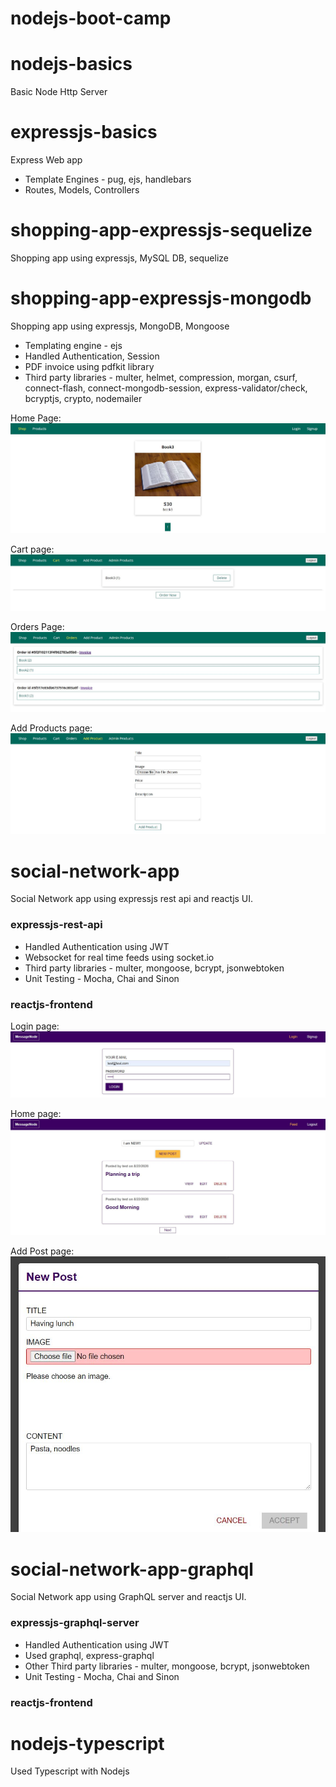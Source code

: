 # nodejs-boot-camp

# nodejs-basics

Basic Node Http Server

# expressjs-basics

Express Web app

- Template Engines - pug, ejs, handlebars
- Routes, Models, Controllers

# shopping-app-expressjs-sequelize

Shopping app using expressjs, MySQL DB, sequelize

# shopping-app-expressjs-mongodb

Shopping app using expressjs, MongoDB, Mongoose

- Templating engine - ejs
- Handled Authentication, Session
- PDF invoice using pdfkit library
- Third party libraries - multer, helmet, compression, morgan, csurf, connect-flash, connect-mongodb-session, express-validator/check, bcryptjs, crypto, nodemailer

Home Page:
![Home page](./images/shop-app/home.JPG)

Cart page:
![Cart page](./images/shop-app/cart.JPG)

Orders Page:
![Orders page](./images/shop-app/orders.JPG)

Add Products page:
![Add products page](./images/shop-app/add-product.JPG)

# social-network-app

Social Network app using expressjs rest api and reactjs UI.

### expressjs-rest-api

- Handled Authentication using JWT
- Websocket for real time feeds using socket.io
- Third party libraries - multer, mongoose, bcrypt, jsonwebtoken
- Unit Testing - Mocha, Chai and Sinon

### reactjs-frontend

Login page:
![Image description](./images/social-app/login.JPG)

Home page:
![Image description](./images/social-app/home.JPG)

Add Post page:
![Image description](./images/social-app/add-post.JPG)

# social-network-app-graphql

Social Network app using GraphQL server and reactjs UI.

### expressjs-graphql-server

- Handled Authentication using JWT
- Used graphql, express-graphql
- Other Third party libraries - multer, mongoose, bcrypt, jsonwebtoken
- Unit Testing - Mocha, Chai and Sinon

### reactjs-frontend

# nodejs-typescript

Used Typescript with Nodejs
